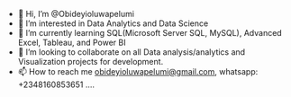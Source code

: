 - 👋 Hi, I’m @Obideyioluwapelumi
- 👀 I’m interested in Data Analytics and Data Science
- 🌱 I’m currently learning SQL(Microsoft Server SQL, MySQL), Advanced Excel, Tableau, and Power BI
- 💞️ I’m looking to collaborate on all Data analysis/analytics and Visualization projects for development.
- 📫 How to reach me obideyioluwapelumi@gmail.com, whatsapp: +2348160853651 ....

<!---
Obideyioluwapelumi/Obideyioluwapelumi is a ✨ special ✨ repository because its `README.md` (this file) appears on your GitHub profile.
You can click the Preview link to take a look at your changes.
--->

